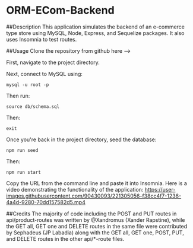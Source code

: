 # ORM-ECom-Backend

##Description
This application simulates the backend of an e-commerce type store using MySQL, Node, Express, and Sequelize packages. It also uses Insomnia to test routes.

##Usage
Clone the repository from github here -->

First, navigate to the project directory.

Next, connect to MySQL using:
```
mysql -u root -p
```

Then run:
```
source db/schema.sql
```

Then:
```
exit
```

Once you're back in the project directory, seed the database:
```
npm run seed
```

Then: 
```
npm run start
```

Copy the URL from the command line and paste it into Insomnia.
Here is a video demonstrating the functionality of the application:
https://user-images.githubusercontent.com/90430093/221305056-f38cc4f7-1236-4a4d-9280-70dd157582d5.mp4

##Credits
The majority of code including the POST and PUT routes in api/product-routes was written by @Xandromus (Xander Rapstine), while the GET all, GET one and DELETE routes in the same file were contributed by Sephadeus (JP Labadia) along with the GET all, GET one, POST, PUT, and DELETE routes in the other api/*-route files.
